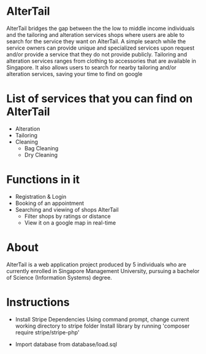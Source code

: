 # AlterTail 
AlterTail bridges the gap between the the low to middle income individuals and the tailoring and alteration services shops where users are able to search for the service they want on AlterTail. A simple search while the service owners can provide unique and specialized services upon request and/or provide a service that they do not provide publicly. Tailoring and alteration services ranges from clothing to accessories that are available in Singapore. It also allows users to search for nearby tailoring and/or alteration services, saving your time to find on google 

# List of services that you can find on AlterTail
* Alteration
* Tailoring
* Cleaning
  * Bag Cleaning
  * Dry Cleaning

# Functions in it
* Registration & Login
* Booking of an appointment
* Searching and viewing of shops AlterTail
  * Filter shops by ratings or distance 
  * View it on a google map in real-time

# About
AlterTail is a web application project produced by 5 individuals who are currently enrolled in Singapore Management University, pursuing a bachelor of Science (Information Systems) degree.

# Instructions

* Install Stripe Dependencies 
Using command prompt, change current working directory to stripe folder 
Install library by running 'composer require stripe/stripe-php' 

* Import database from database/load.sql